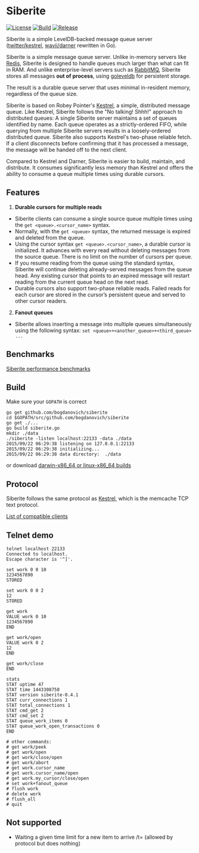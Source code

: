 # Siberite
[![License][License-Image]][License-Url] [![Build][Build-Status-Image]][Build-Status-Url] [![Release][Release-Image]][Release-Url]

Siberite is a simple LevelDB-backed message queue server<br>
([twitter/kestrel](https://github.com/twitter/kestrel), [wavii/darner](https://github.com/wavii/darner) rewritten in Go).

Siberite is a simple message queue server.  Unlike in-memory servers like [Redis](http://redis.io/), Siberite is
designed to handle queues much larger than what can fit in RAM. And unlike enterprise-level servers such as
[RabbitMQ](http://www.rabbitmq.com/), Siberite stores all messages **out of process**,
using [goleveldb](https://github.com/syndtr/goleveldb) for persistent storage.

The result is a durable queue server that uses minimal in-resident memory, regardless of the queue size.

Siberite is based on Robey Pointer's [Kestrel](https://github.com/robey/kestrel), a simple, distributed message queue.
Like Kestrel, Siberite follows the "No talking! Shhh!" approach to distributed queues:
A single Siberite server maintains a set of queues identified by name. Each queue operates as a strictly-ordered FIFO,
while querying from multiple Siberite servers results in a loosely-ordered distributed queue.
Siberite also supports Kestrel's two-phase reliable fetch. If a client disconnects before confirming
that it has processed a message, the message will be handed off to the next client.

Compared to Kestrel and Darner, Siberite is easier to build, maintain, and distribute.
It consumes significantly less memory than Kestrel and offers the ability
to consume a queue multiple times using durable cursors.

## Features

1. **Durable cursors for multiple reads**

  - Siberite clients can consume a single source queue multiple times using the `get <queue>.<cursor_name>` syntax.
  - Normally, with the `get <queue>` syntax, the returned message is expired and deleted from the queue.
  - Using the cursor syntax `get <queue>.<cursor_name>`, a durable cursor is initialized. It advances with every read without deleting messages from the source queue. There is no limit on the number of cursors per queue.
  - If you resume reading from the queue using the standard syntax, Siberite will continue deleting already-served messages from the queue head. Any existing cursor that points to an expired message will restart reading from the current queue head on the next read.
  - Durable cursors also support two-phase reliable reads. Failed reads for each cursor are stored in the cursor’s persistent queue and served to other cursor readers.

2. **Fanout queues**

  - Siberite allows inserting a message into multiple queues simultaneously using the following syntax: `set <queue>+<another_queue>+<third_queue> ...`


## Benchmarks

[Siberite performance benchmarks](docs/benchmarks.md)


## Build

Make sure your `GOPATH` is correct

```
go get github.com/bogdanovich/siberite
cd $GOPATH/src/github.com/bogdanovich/siberite
go get ./...
go build siberite.go
mkdir ./data
./siberite -listen localhost:22133 -data ./data
2015/09/22 06:29:38 listening on 127.0.0.1:22133
2015/09/22 06:29:38 initializing...
2015/09/22 06:29:38 data directory:  ./data
```

or download [darwin-x86_64 or linux-x86_64 builds](https://github.com/bogdanovich/siberite/releases)

## Protocol

Siberite follows the same protocol as [Kestrel](http://github.com/robey/kestrel/blob/master/docs/guide.md#memcache),
which is the memcache TCP text protocol.

[List of compatible clients](docs/clients.md)

## Telnet demo

```
telnet localhost 22133
Connected to localhost.
Escape character is '^]'.

set work 0 0 10
1234567890
STORED

set work 0 0 2
12
STORED

get work
VALUE work 0 10
1234567890
END

get work/open
VALUE work 0 2
12
END

get work/close
END

stats
STAT uptime 47
STAT time 1443308758
STAT version siberite-0.4.1
STAT curr_connections 1
STAT total_connections 1
STAT cmd_get 2
STAT cmd_set 2
STAT queue_work_items 0
STAT queue_work_open_transactions 0
END

# other commands:
# get work/peek
# get work/open
# get work/close/open
# get work/abort
# get work.cursor_name
# get work.cursor_name/open
# get work.my_cursor/close/open
# set work+fanout_queue
# flush work
# delete work
# flush_all
# quit
```


## Not supported

  - Waiting a given time limit for a new item to arrive /t=<milliseconds> (allowed by protocol but does nothing)

[License-Url]: http://opensource.org/licenses/Apache-2.0
[License-Image]: https://img.shields.io/hexpm/l/plug.svg
[Build-Status-Url]: https://travis-ci.org/bogdanovich/siberite
[Build-Status-Image]: https://travis-ci.org/bogdanovich/siberite.svg?branch=master
[Release-Url]: https://github.com/bogdanovich/siberite/releases/latest
[Release-image]: https://img.shields.io/badge/release-v0.6-blue.svg
